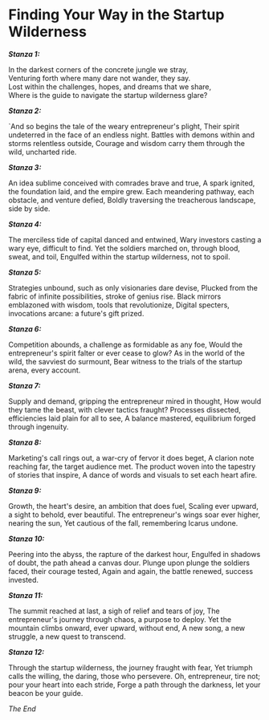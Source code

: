 # Finding Your Way in the Startup Wilderness

**_Stanza 1:_**

In the darkest corners of the concrete jungle we stray,  
Venturing forth where many dare not wander, they say.   
Lost within the challenges, hopes, and dreams that we share,  
Where is the guide to navigate the startup wilderness glare?

**_Stanza 2:_**

`And so begins the tale of the weary entrepreneur's plight,
Their spirit undeterred in the face of an endless night.
Battles with demons within and storms relentless outside,
Courage and wisdom carry them through the wild, uncharted ride.

**_Stanza 3:_**

An idea sublime conceived with comrades brave and true,
A spark ignited, the foundation laid, and the empire grew.
Each meandering pathway, each obstacle, and venture defied,
Boldly traversing the treacherous landscape, side by side.

**_Stanza 4:_**

The merciless tide of capital danced and entwined,
Wary investors casting a wary eye, difficult to find.
Yet the soldiers marched on, through blood, sweat, and toil,
Engulfed within the startup wilderness, not to spoil.

**_Stanza 5:_**

Strategies unbound, such as only visionaries dare devise,
Plucked from the fabric of infinite possibilities, stroke of genius rise.
Black mirrors emblazoned with wisdom, tools that revolutionize,
Digital specters, invocations arcane: a future's gift prized.

**_Stanza 6:_**

Competition abounds, a challenge as formidable as any foe,
Would the entrepreneur's spirit falter or ever cease to glow?
As in the world of the wild, the savviest do surmount,
Bear witness to the trials of the startup arena, every account.

**_Stanza 7:_**

Supply and demand, gripping the entrepreneur mired in thought,
How would they tame the beast, with clever tactics fraught?
Processes dissected, efficiencies laid plain for all to see,
A balance mastered, equilibrium forged through ingenuity.

**_Stanza 8:_**

Marketing's call rings out, a war-cry of fervor it does beget,
A clarion note reaching far, the target audience met.
The product woven into the tapestry of stories that inspire,
A dance of words and visuals to set each heart afire.

**_Stanza 9:_**

Growth, the heart's desire, an ambition that does fuel,
Scaling ever upward, a sight to behold, ever beautiful.
The entrepreneur's wings soar ever higher, nearing the sun,
Yet cautious of the fall, remembering Icarus undone.

**_Stanza 10:_**

Peering into the abyss, the rapture of the darkest hour,
Engulfed in shadows of doubt, the path ahead a canvas dour.
Plunge upon plunge the soldiers faced, their courage tested,
Again and again, the battle renewed, success invested.

**_Stanza 11:_**

The summit reached at last, a sigh of relief and tears of joy,
The entrepreneur's journey through chaos, a purpose to deploy.
Yet the mountain climbs onward, ever upward, without end,
A new song, a new struggle, a new quest to transcend.

**_Stanza 12:_**

Through the startup wilderness, the journey fraught with fear,
Yet triumph calls the willing, the daring, those who persevere.
Oh, entrepreneur, tire not; pour your heart into each stride,
Forge a path through the darkness, let your beacon be your guide.

_The End_
